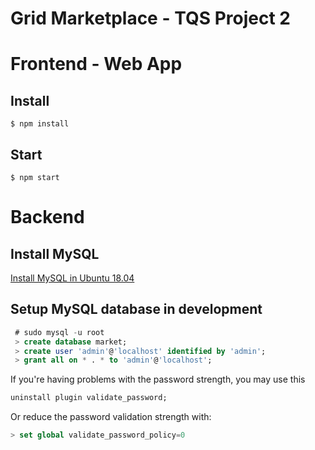 # Grid Marketplace - TQS Project 2

# Frontend - Web App
## Install
```
$ npm install
```

## Start
```
$ npm start
```

# Backend
## Install MySQL
[Install MySQL in Ubuntu 18.04](https://www.digitalocean.com/community/tutorials/how-to-install-mysql-on-ubuntu-18-04)
## Setup MySQL database in development

```sql
 # sudo mysql -u root
 > create database market;
 > create user 'admin'@'localhost' identified by 'admin';
 > grant all on * . * to 'admin'@'localhost';
```

If you're having problems with the password strength, you may use this
```sql
uninstall plugin validate_password;
```
Or reduce the password validation strength with:
```sql
> set global validate_password_policy=0
```
